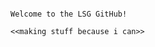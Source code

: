                                                                           Welcome to the LSG GitHub!
                                                                        <<making stuff because i can>>
